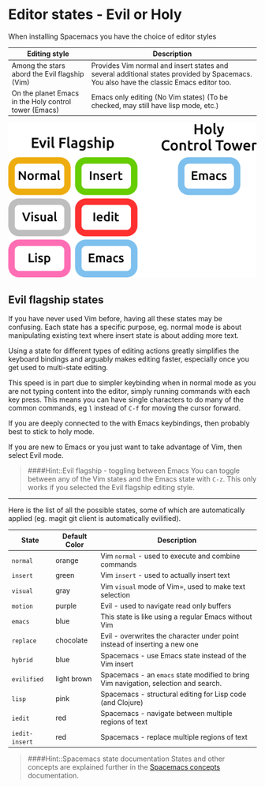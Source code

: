 # Editor states - Evil or Holy

When installing Spacemacs you have the choice of editor styles

| Editing style                                         | Description                                                                                                                             |
|-------------------------------------------------------|-----------------------------------------------------------------------------------------------------------------------------------------|
| Among the stars abord the Evil flagship (Vim)         | Provides Vim normal and insert states and several additional states provided by Spacemacs.  You also have the classic Emacs editor too. |
| On the planet Emacs in the Holy control tower (Emacs) | Emacs only editing (No Vim states) (To be checked, may still have lisp mode, etc.)                                                        |


![Spacemacs states](/images/spacemacs-states-vim-emacs.svg.png)


## Evil flagship states

If you have never used Vim before, having all these states may be confusing.  Each state has a specific purpose, eg. normal mode is about manipulating existing text where insert state is about adding more text.

Using a state for different types of editing actions greatly simplifies the keyboard bindings and arguably makes editing faster, especially once you get used to multi-state editing.

This speed is in part due to simpler keybinding when in normal mode as you are not typing content into the editor, simply running commands with each key press.  This means you can have single characters to do many of the common commands, eg `l` instead of `C-f` for moving the cursor forward.

If you are deeply connected to the with Emacs keybindings, then probably best to stick to holy mode.

If you are new to Emacs or you just want to take advantage of Vim, then select Evil mode.

> ####Hint::Evil flagship - toggling between Emacs
> You can toggle between any of the Vim states and the Emacs state with `C-z`.  This only works if you selected the Evil flagship editing style.

<hr />

Here is the list of all the possible states, some of which are automatically applied (eg. magit git client is automatically evilified).

| State          | Default Color | Description                                                                          |
|----------------|---------------|--------------------------------------------------------------------------------------|
| `normal`       | orange        | Vim `normal` - used to execute and combine commands                                  |
| `insert`       | green         | Vim `insert` - used to actually insert text                                          |
| `visual`       | gray          | Vim `visual` mode of Vim=, used to make text selection                               |
| `motion`       | purple        | Evil - used to navigate read only buffers                                            |
| `emacs`        | blue          | This state is like using a regular Emacs without Vim                                 |
| `replace`      | chocolate     | Evil - overwrites the character under point instead of inserting a new one           |
| `hybrid`       | blue          | Spacemacs - use Emacs state instead of the Vim insert                                |
| `evilified`    | light brown   | Spacemacs - an `emacs` state modified to bring Vim navigation, selection and search.               |
| `lisp`         | pink          | Spacemacs - structural editing for Lisp code (and Clojure)                           |
| `iedit`        | red           | Spacemacs - navigate between multiple regions of text                                |
| `iedit-insert` | red           | Spacemacs - replace multiple regions of text                                         |

> ####Hint::Spacemacs state documentation
> States and other concepts are explained further in the [Spacemacs concepts](https://github.com/syl20bnr/spacemacs/blob/master/doc/DOCUMENTATION.org#editing-styles) documentation.
